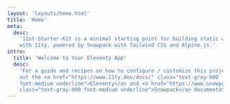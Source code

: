 ```yaml
---
layout: 'layouts/home.html'
title: 'Home'
meta:
  desc:
    '11st-Starter-Kit is a minimal starting point for building static websites
    with 11ty, powered by Snowpack with Tailwind CSS and Alpine.js.'
intro:
  title: 'Welcome to Your Eleventy App'
  desc:
    'For a guide and recipes on how to configure / customize this project, check
    out the <a href="https://www.11ty.dev/docs/" class="text-gray-900
    font-medium underline">Eleventy</a> and <a href="https://www.snowpack.dev/"
    class="text-gray-900 font-medium underline">Snowpack</a> documentation.'
---
```

